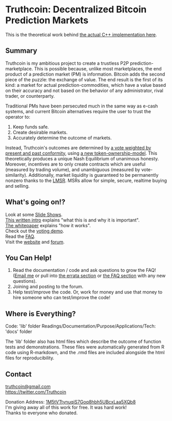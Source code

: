 # Truthcoin: Decentralized Bitcoin Prediction Markets

This is the theoretical work behind [the actual C++ implementation here](https://github.com/bitcoin-hivemind/hivemind).

## Summary 
Truthcoin is my ambitious project to create a trustless P2P prediction-marketplace. This is possible because, unlike most marketplaces, the end product of a prediction market (PM) is information. Bitcoin adds the second piece of the puzzle: the exchange of value. The end result is the first of its kind: a market for actual prediction-commodities, which have a value based on their accuracy and not based on the behavior of any administrator, rival trader, or counterparty.

Traditional PMs have been persecuted much in the same way as e-cash systems, and current Bitcoin alternatives require the user to trust the operator to:  
1. Keep funds safe.  
2. Create desirable markets.  
3. Accurately determine the outcome of markets.  

Instead, Truthcoin's outcomes are determined by [a vote weighted by present and past conformity](https://lyoshenka.ocpu.io/truthcoindemo/www/), using [a new token-ownership-model](http://www.truthcoin.info/presentations/truthcoin-outcomes.pdf). This theoretically produces a unique Nash Equilibrium of unanimous honesty. Moreover, incentives are to only create contracts which are useful (measured by trading volume), and unambiguous (measured by vote-similarity). Additionally, market liquidity is guaranteed to be permanently nonzero thanks to the [LMSR](http://hanson.gmu.edu/mktscore.pdf). MSRs allow for simple, secure, realtime buying and selling.

## What's going on!?
Look at some [Slide Shows](http://www.truthcoin.info/presentations/).  
[This written intro](https://github.com/psztorc/Truthcoin/raw/master/docs/1_Purpose.pdf) explains "what this is and why it is important".  
[The whitepaper](https://github.com/psztorc/Truthcoin/raw/master/docs/Truthcoin_Whitepaper.pdf) explains "how it works".  
Check out the [voting demo](https://lyoshenka.ocpu.io/truthcoindemo/www/).  
Read the [FAQ](http://www.truthcoin.info/faq/).  
Visit the [website](http://www.truthcoin.info/) and [forum](http://forum.truthcoin.info/). 

<!--
## Rough Comparison to Popular CryptoProjects

| Concept   | P2P Coin| "Old" PoW Mining   | PMs - Trust 3rd Party (Administrator) | PMs - Trust 2nd Party (Traders) | Low-Trust PMs | Can Solve Computations | Score (X,*,.) |
| :-------- | :------:| :--: | :--------:| :--: | :--------:| :--: | :--------:|
| Truthcoin  ?  | X | X | * | * | X | *?| 3, 2, 1 |
| Bitcoin       | X | X | * | * | . | *?| 2, 2, 2 |
| BitsharesX    | X | . | * | X | . | . | 2, 1, 3 |
| Counterparty  | X | X | X | * | . | . | 3, 1, 2 |
| Ethereum ?    | * | . | * | * | * | X | 1, 4, 1 |
| Mastercoin    | X | X | X | * | . | . | 3, 1, 2 |
| NXT Coin      | X | . | * | * | . | . | 1, 2, 3 |
| USD           | . | . | * | * | . | . | 0, 2, 4 |

Legend: X = "Yes (Inherently Supported)", . = "No (Inherently Unsupported)", * = "Can Build on Top of / Third-Party"

Table Notes:  
1. Compiled on a best-effort basis. Mistake? Pull-request / email me.  
2. Emphasis is on differences across coins, so many similarities were ignored (token issuance).  
3. The question marks indicate some unproven claims, or vague theories, which have yet to be fully explored, tested, and resolved (these score as 'No'). When used after a concept name, they indicate that the concept does not yet exist.  
4. Given that 3 of the columns are about PMs, and even somewhat mutually-exclusive, the score column really isn't very meaningful.
5. -->



## You Can Help!
1. Read the documentation / code and ask questions to grow the FAQ! (<a href="mailto:truthcoin@gmail.com?subject=Feedback">Email me</a> or pull into [the errata section](https://github.com/psztorc/Truthcoin/tree/master/docs#addendum--errata) or [the FAQ section](https://github.com/truthcoin/www.truthcoin.info/blob/gh-pages/faq/index.md) with any new questions). 
2. Joining and posting to the forum.  
3. Help test/improve the code. Or, work for money and use that money to hire someone who can test/improve the code!


## Where is Everything?
Code: 'lib' folder
Readings/Documentation/Purpose/Applications/Tech: 'docs' folder 

The 'lib' folder also has html files which describe the outcome of function tests and demonstrations. These files were automatically generated from R code using R-markdown, and the .rmd files are included alongside the html files for reproducibility.


## Contact
truthcoin@gmail.com  
https://twitter.com/Truthcoin  

Donation Address: [1M5tVTtynuqiS7Goq8hbh5UBcxLaa5XQb8](https://blockchain.info/address/1M5tVTtynuqiS7Goq8hbh5UBcxLaa5XQb8)  
I'm giving away all of this work for free. It was hard work!  
Thanks to everyone who donated.
